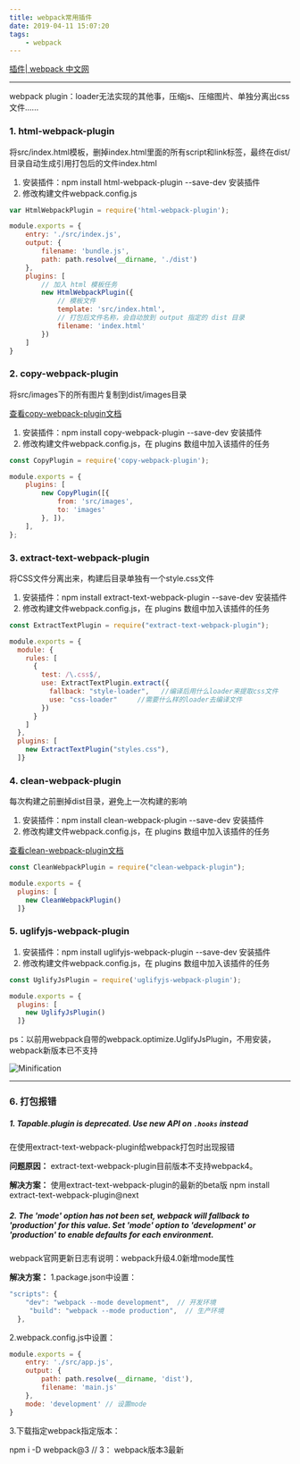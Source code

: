 ```yaml
---
title: webpack常用插件
date: 2019-04-11 15:07:20
tags:
    - webpack
---
```


[插件| webpack 中文网](https://www.webpackjs.com/plugins/)

***
webpack plugin：loader无法实现的其他事，压缩js、压缩图片、单独分离出css文件......


### 1. html-webpack-plugin
将src/index.html模板，删掉index.html里面的所有script和link标签，最终在dist/目录自动生成引用打包后的文件index.html

1. 安装插件：npm install html-webpack-plugin --save-dev 安装插件
2. 修改构建文件webpack.config.js
```js
var HtmlWebpackPlugin = require('html-webpack-plugin');

module.exports = {
    entry: './src/index.js',
    output: {
        filename: 'bundle.js',
        path: path.resolve(__dirname, './dist')
    },
    plugins: [
        // 加入 html 模板任务
        new HtmlWebpackPlugin({
            // 模板文件
            template: 'src/index.html',
            // 打包后文件名称，会自动放到 output 指定的 dist 目录
            filename: 'index.html'
        })
    ]
}
```
### 2. copy-webpack-plugin
将src/images下的所有图片复制到dist/images目录

[查看copy-webpack-plugin文档](https://github.com/webpack-contrib/copy-webpack-plugin)

1. 安装插件：npm install copy-webpack-plugin --save-dev 安装插件
2. 修改构建文件webpack.config.js，在 plugins 数组中加入该插件的任务
```js
const CopyPlugin = require('copy-webpack-plugin');

module.exports = {
    plugins: [
        new CopyPlugin([{
            from: 'src/images',
            to: 'images'
        }, ]),
    ],
};
```
### 3. extract-text-webpack-plugin
将CSS文件分离出来，构建后目录单独有一个style.css文件
1. 安装插件：npm install extract-text-webpack-plugin --save-dev 安装插件
2. 修改构建文件webpack.config.js，在 plugins 数组中加入该插件的任务
```js
const ExtractTextPlugin = require("extract-text-webpack-plugin");

module.exports = {
  module: {
    rules: [
      {
        test: /\.css$/,
        use: ExtractTextPlugin.extract({
          fallback: "style-loader",   //编译后用什么loader来提取css文件
          use: "css-loader"     //需要什么样的loader去编译文件
        })
      }
    ]
  },
  plugins: [
    new ExtractTextPlugin("styles.css"),
  ]}
```
### 4. clean-webpack-plugin
每次构建之前删掉dist目录，避免上一次构建的影响
1. 安装插件：npm install clean-webpack-plugin --save-dev 安装插件
2. 修改构建文件webpack.config.js，在 plugins 数组中加入该插件的任务

[查看clean-webpack-plugin文档](https://github.com/johnagan/clean-webpack-plugin)
```js
const CleanWebpackPlugin = require("clean-webpack-plugin");

module.exports = {
  plugins: [
    new CleanWebpackPlugin()
  ]}
```

### 5. uglifyjs-webpack-plugin
1. 安装插件：npm install uglifyjs-webpack-plugin --save-dev 安装插件
2. 修改构建文件webpack.config.js，在 plugins 数组中加入该插件的任务
```js
const UglifyJsPlugin = require('uglifyjs-webpack-plugin');

module.exports = {
  plugins: [
    new UglifyJsPlugin()
  ]}
```
ps：以前用webpack自带的webpack.optimize.UglifyJsPlugin，不用安装，webpack新版本已不支持

![Minification](https://img-blog.csdnimg.cn/20190328233141648.png?x-oss-process=image/watermark,type_ZmFuZ3poZW5naGVpdGk,shadow_10,text_aHR0cHM6Ly9ibG9nLmNzZG4ubmV0L3FxXzI1MTc0NzAx,size_16,color_FFFFFF,t_70)

***
### 6. 打包报错

##### 1. Tapable.plugin is deprecated. Use new API on `.hooks` instead
在使用extract-text-webpack-plugin给webpack打包时出现报错

**问题原因：**
extract-text-webpack-plugin目前版本不支持webpack4。

**解决方案：**
使用extract-text-webpack-plugin的最新的beta版
npm install extract-text-webpack-plugin@next

##### 2. The 'mode' option has not been set, webpack will fallback to 'production' for this value. Set 'mode' option to 'development' or 'production' to enable defaults for each environment.
webpack官网更新日志有说明：webpack升级4.0新增mode属性

**解决方案：**
1.package.json中设置：

```js
"scripts": {
    "dev": "webpack --mode development",  // 开发环境
     "build": "webpack --mode production",  // 生产环境
  },
```
2.webpack.config.js中设置：

```js
module.exports = {
    entry: './src/app.js',
    output: {
        path: path.resolve(__dirname, 'dist'),
        filename: 'main.js'
    },
    mode: 'development' // 设置mode
}
```

 3.下载指定webpack指定版本：

npm i -D webpack@3 // 3： webpack版本3最新
